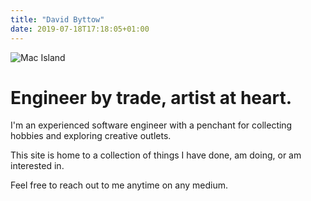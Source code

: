 ```yaml
---
title: "David Byttow"
date: 2019-07-18T17:18:05+01:00
---
```


![Mac Island](/images/mac-island-03.png)

# Engineer by trade, artist at heart.

I'm an experienced software engineer with a penchant for collecting hobbies and exploring creative outlets.

This site is home to a collection of things I have done, am doing, or am interested in.

Feel free to reach out to me anytime on any medium.
